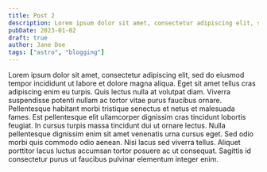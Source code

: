 ```yaml
---
title: Post 2
description: Lorem ipsum dolor sit amet, consectetur adipiscing elit, sed do eiusmod tempor incididunt ut labore et dolore magna aliqua.
pubDate: 2023-01-02
draft: true
author: Jane Doe
tags: ["astro", "blogging"]
---
```


Lorem ipsum dolor sit amet, consectetur adipiscing elit, sed do eiusmod tempor incididunt ut labore et dolore magna aliqua. Eget sit amet tellus cras adipiscing enim eu turpis. Quis lectus nulla at volutpat diam. Viverra suspendisse potenti nullam ac tortor vitae purus faucibus ornare. Pellentesque habitant morbi tristique senectus et netus et malesuada fames. Est pellentesque elit ullamcorper dignissim cras tincidunt lobortis feugiat. In cursus turpis massa tincidunt dui ut ornare lectus. Nulla pellentesque dignissim enim sit amet venenatis urna cursus eget. Sed odio morbi quis commodo odio aenean. Nisi lacus sed viverra tellus. Aliquet porttitor lacus luctus accumsan tortor posuere ac ut consequat. Sagittis id consectetur purus ut faucibus pulvinar elementum integer enim.
